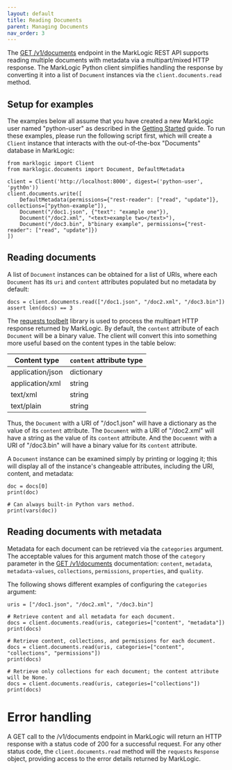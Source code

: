 ```yaml
---
layout: default
title: Reading Documents
parent: Managing Documents
nav_order: 3
---
```


The [GET /v1/documents](https://docs.marklogic.com/REST/GET/v1/documents) endpoint in the MarkLogic REST API supports
reading multiple documents with metadata via a multipart/mixed HTTP response. The MarkLogic Python client simplifies
handling the response by converting it into a list of `Document` instances via the `client.documents.read` method. 

## Setup for examples

The examples below all assume that you have created a new MarkLogic user named "python-user" as described in the 
[Getting Started](getting-started.md) guide. To run these examples, please run the following script first, which will 
create a `Client` instance that interacts with the out-of-the-box "Documents" database in MarkLogic:
```
from marklogic import Client
from marklogic.documents import Document, DefaultMetadata

client = Client('http://localhost:8000', digest=('python-user', 'pyth0n'))
client.documents.write([
    DefaultMetadata(permissions={"rest-reader": ["read", "update"]}, collections=["python-example"]),
    Document("/doc1.json", {"text": "example one"}),
    Document("/doc2.xml", "<text>example two</text>"),
    Document("/doc3.bin", b"binary example", permissions={"rest-reader": ["read", "update"]})
])
```

## Reading documents

A list of `Document` instances can be obtained for a list of URIs, where each `Document` has its `uri` and `content`
attributes populated but no metadata by default:

```
docs = client.documents.read(["/doc1.json", "/doc2.xml", "/doc3.bin"])
assert len(docs) == 3
```

The [requests toolbelt](https://toolbelt.readthedocs.io/en/latest/) library is used to process the multipart
HTTP response returned by MarkLogic. By default, the `content` attribute of each `Document` will be a binary value. 
The client will convert this into something more useful based on the content types in the table below:

| Content type | `content` attribute type |
| --- | --- |
| application/json | dictionary |
| application/xml | string |
| text/xml | string | 
| text/plain | string |

Thus, the `Document` with a URI of "/doc1.json" will have a dictionary as the value of its 
`content` attribute. The `Document` with a URI of "/doc2.xml" will have a string as the value of its `content`
attribute. And the `Docuemnt` with a URI of "/doc3.bin" will have a binary value for its `content` attribute.

A `Document` instance can be examined simply by printing or logging it; this will display all of the instance's 
changeable attributes, including the URI, content, and metadata:

```
doc = docs[0]
print(doc)

# Can always built-in Python vars method.
print(vars(doc))
```

## Reading documents with metadata

Metadata for each document can be retrieved via the `categories` argument. The acceptable values for this argument
match those of the `category` parameter in the [GET /v1/documents](https://docs.marklogic.com/REST/GET/v1/documents)
documentation: `content`, `metadata`, `metadata-values`, `collections`, `permissions`, `properties`, and `quality`.

The following shows different examples of configuring the `categories` argument:

```
uris = ["/doc1.json", "/doc2.xml", "/doc3.bin"]

# Retrieve content and all metadata for each document.
docs = client.documents.read(uris, categories=["content", "metadata"])
print(docs)

# Retrieve content, collections, and permissions for each document.
docs = client.documents.read(uris, categories=["content", "collections", "permissions"])
print(docs)

# Retrieve only collections for each document; the content attribute will be None.
docs = client.documents.read(uris, categories=["collections"])
print(docs)
```

# Error handling

A GET call to the /v1/documents endpoint in MarkLogic will return an HTTP response with a status code of 200 for a
successful request. For any other status code, the `client.documents.read` method will the `requests` `Response` object,
providing access to the error details returned by MarkLogic.
